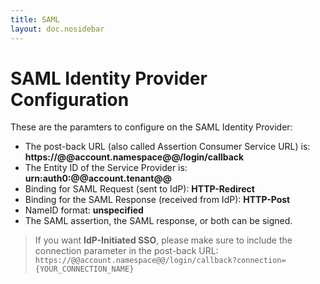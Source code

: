 ```yaml
---
title: SAML
layout: doc.nosidebar
---
```

# SAML Identity Provider Configuration

These are the paramters to configure on the SAML Identity Provider:

* The post-back URL (also called Assertion Consumer Service URL) is: **https://@@account.namespace@@/login/callback**
* The Entity ID of the Service Provider is: **urn:auth0:@@account.tenant@@**
* Binding for SAML Request (sent to IdP): **HTTP-Redirect**
* Binding for the SAML Response (received from IdP): **HTTP-Post**
* NameID format: **unspecified**
* The SAML assertion, the SAML response, or both can be signed.

> If you want **IdP-Initiated SSO**, please make sure to include the connection parameter in the post-back URL: `https://@@account.namespace@@/login/callback?connection={YOUR_CONNECTION_NAME}`
